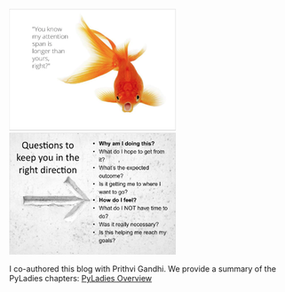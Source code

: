 


<p float="left">
  <img src="../assets/images/wtm_ta1.png" width="300" height="220"/>
  <img src="../assets/images/wtm_ta2.png"  width="300" height="220"/> 
</p>
<p>
</p>

I co-authored this blog with Prithvi Gandhi.  We provide a summary of the PyLadies chapters:  [PyLadies Overview](https://prith13.github.io/posts/2018/11/pyladies-overview/)

